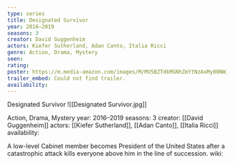 ```yaml
---
type: series
title: Designated Survivor
year: 2016–2019
seasons: 3
creator: David Guggenheim
actors: Kiefer Sutherland, Adan Canto, Italia Ricci
genre: Action, Drama, Mystery
seen:
rating: 
poster: https://m.media-amazon.com/images/M/MV5BZTdkMGNhZmYtNzAxMy00NWJkLThkN2MtNjVkNzY0NzVlMWQ4XkEyXkFqcGdeQXVyMTA0MDgzNTE1._V1_SX300.jpg
trailer_embed: Could not find trailer.
availability:
---
```

Designated Survivor
![[Designated Survivor.jpg]]

Action, Drama, Mystery
year: 2016–2019
seasons: 3
creator: [[David Guggenheim]]
actors: [[Kiefer Sutherland]], [[Adan Canto]], [[Italia Ricci]]
availability:

A low-level Cabinet member becomes President of the United States after a catastrophic attack kills everyone above him in the line of succession.
wiki: 


